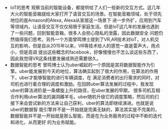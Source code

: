 - loT的思考
观察当前的智能设备，都提供给了人们一些新的交互方式。这几年大火的智能音箱就给大家打开了语音交互的场景。在智能音箱领域，处于领先地位的是Amazon的Alexa, Alexa从家居这一场景下
进一步外扩，应用到汽车等领域内，让语音交互不仅仅局限于家庭生活。但是loT这几年的发展也遇到了一些问题，回到智能音箱，很多人会担心隐私的泄露，因此数据安全
问题仍然值得我们思考。另外一个方面曾鸣博士提到了VR,AR技术对loT，对人机交互的影响，但是自从2015年以来，VR等技术给人的感觉一直是雷声大，雨点小，但是高调
提出这些概念的facebook，好像慢慢也不怎么谈这些东西了，因此我觉得VR这条线要发展成熟还需要很久。
- 数据智能的思考
曾鸣博士认为uber崛起的一个原因是其将数据智能作为引擎。uber能发展到今天的地位，算法确实起到了很大的作用，在算法的作用下，uber才能够智能的进行车辆调度，在
满足消费者的出行需求的同时，对司机也进行着合理的调度和激励。在回顾uber算法发展的过程中，我发现uber的算法进阶是一条螺旋上升的路径，在uber发展的早期，
很多司机互相合作利用uber算法的漏洞薅羊毛，uber随机升级它的调度策略，然后司机们接下来会尝试新的方法来让自己获利，uber的算法即继续演进。也就是说uber的数据智
能引擎并不是一开始就是完美无缺的，算法其实是不完美的，数据智能并不是一开始就是那么智能，而是在为业务服务的过程中不断的迭代和进化，从而更好
的为业务赋能。
